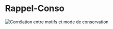 # Rappel-Conso
![Corrélation entre motifs et mode de conservation](https://github.com/Aurelie9/Rappel-Conso/assets/161243335/5161cf6f-d7ce-4a93-9790-3f55526a5a4e)
